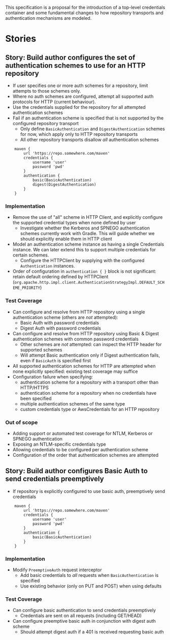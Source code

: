 This specification is a proposal for the introduction of a top-level credentials container and some fundamental changes to
how repository transports and authentication mechanisms are modeled.

# Stories

## Story: Build author configures the set of authentication schemes to use for an HTTP repository

- If user specifies one or more auth schemes for a repository, limit attempts to those schemes only.
- Where no auth schemes are configured, attempt all supported auth protocols for HTTP (current behaviour).
- Use the credentials supplied for the repository for all attempted authentication schemes
- Fail if an authentication scheme is specified that is not supported by the configured repository transport
    - Only define `BasicAuthentication` and `DigestAuthentication` schemes for now, which apply only to HTTP repository transports
    - All other repository transports disallow _all_ authentication schemes

```
    maven {
        url 'https://repo.somewhere.com/maven'
        credentials {
            username 'user'
            password 'pwd'
        }
        authentication {
            basic(BasicAuthentication)
            digest(DigestAuthentication)
        }
    }
```

### Implementation

- Remove the use of "all" scheme in HTTP Client, and explicitly configure the supported credential types when none defined by user
    - Investigate whether the Kerberos and SPNEGO authentication schemes currently work with Gradle.
      This will guide whether we should explicitly enable them in HTTP client
- Model an authentication scheme instance as having a single Credentials instance.
  We can later extend this to support multiple credentials for certain schemes.
    - Configure the HTTPClient by supplying with the configured `Authentication` instances.
- Order of configuration in `authentication { }` block is not significant: retain default ordering defined by HTTPClient (`org.apache.http.impl.client.AuthenticationStrategyImpl.DEFAULT_SCHEME_PRIORITY`)

### Test Coverage

- Can configure and resolve from HTTP repository using a single authentication scheme (others are _not_ attempted):
    - Basic Auth with password credentials
    - Digest Auth with password credentials
- Can configure and resolve from HTTP repository using Basic & Digest authentication schemes with common password credentials
    - Other schemes are _not_ attempted: can inspect the HTTP header for supported schemes
    - Will attempt Basic authentication only if Digest authentication fails, even if `BasicAuth` is specified first
- All supported authentication schemes for HTTP are attempted when none explicitly specified: existing test coverage may suffice
- Configuration failure when specifying:
    - authentication scheme for a repository with a transport other than HTTP/HTTPS
    - authentication scheme for a repository when no credentials have been specified
    - multiple authentication schemes of the same type
    - custom credentials type or AwsCredentials for an HTTP repository

### Out of scope

- Adding support or automated test coverage for NTLM, Kerberos or SPNEGO authentication
- Exposing an NTLM-specific credentials type
- Allowing credentials to be configured per authentication scheme
- Configuration of the order that authentication schemes are attempted

## Story: Build author configures Basic Auth to send credentials preemptively

- If repository is explicitly configured to use basic auth, preemptively send credentials

```
    maven {
        url 'https://repo.somewhere.com/maven'
        credentials {
            username 'user'
            password 'pwd'
        }
        authentication {
            basic(BasicAuthentication)
        }
    }
```

### Implementation

- Modify `PreemptiveAuth` request interceptor
    - Add basic credentials to _all_ requests when `BasicAuthentication` is specified
    - Use existing behavior (only on PUT and POST) when using defaults

### Test Coverage

- Can configure basic authentication to send credentials preemptively
    - Credentials are sent on all requests (including GET/HEAD)
- Can configure preemptive basic auth in conjunction with digest auth scheme
    - Should attempt digest auth if a 401 is received requesting basic auth

